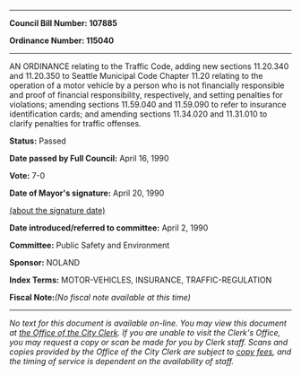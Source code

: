 

********

**Council Bill Number: 107885**
   
**Ordinance Number: 115040**
********

 AN ORDINANCE relating to the Traffic Code, adding new sections 11.20.340 and 11.20.350 to Seattle Municipal Code Chapter 11.20 relating to the operation of a motor vehicle by a person who is not financially responsible and proof of financial responsibility, respectively, and setting penalties for violations; amending sections 11.59.040 and 11.59.090 to refer to insurance identification cards; and amending sections 11.34.020 and 11.31.010 to clarify penalties for traffic offenses.

**Status:** Passed
   
**Date passed by Full Council:** April 16, 1990
   
**Vote:** 7-0
   
**Date of Mayor's signature:** April 20, 1990
   
[(about the signature date)](/~public/approvaldate.htm)
   
   
   
**Date introduced/referred to committee:** April 2, 1990
   
**Committee:** Public Safety and Environment
   
**Sponsor:** NOLAND
   
   
**Index Terms:** MOTOR-VEHICLES, INSURANCE, TRAFFIC-REGULATION

**Fiscal Note:**_(No fiscal note available at this time)_
********

_No text for this document is available on-line. You may view this document at [the Office of the City Clerk](http://www.seattle.gov/leg/clerk/contactUs.htm). If you are unable to visit the Clerk's Office, you may request a copy or scan be made for you by Clerk staff. Scans and copies provided by the Office of the City Clerk are subject to [copy fees](http://clerk.seattle.gov/~public/clerkfees.htm), and the timing of service is dependent on the availability of staff._

